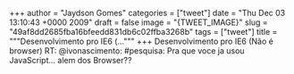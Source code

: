 
+++
author = "Jaydson Gomes"
categories = ["tweet"]
date = "Thu Dec 03 13:10:43 +0000 2009"
draft = false
image = "{TWEET_IMAGE}"
slug = "49af8dd2685fba16bfeedd831db6c02ffba3268b"
tags = ["tweet"]
title = """Desenvolvimento pro IE6 (..."""
+++
Desenvolvimento pro IE6 (Não é browser) RT: @ivonascimento: #pesquisa: Pra que voce ja usou JavaScript... alem dos Browser??
